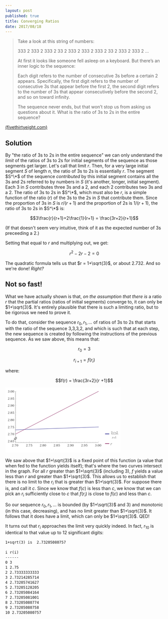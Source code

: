 ```yaml
---
layout: post
published: true
title: Converging Ratios
date: 2017/08/18
---
```


>Take a look at this string of numbers:
>
>333 2 333 2 333 2 33 2 333 2 333 2 333 2 33 2 333 2 333 2 …
>
>At first it looks like someone fell asleep on a keyboard. But there’s an inner logic to the sequence:
>
>Each digit refers to the number of consecutive 3s before a certain 2 appears. Specifically, the first digit refers to the number of consecutive 3s that appear before the first 2, the second digit refers to the number of 3s that appear consecutively before the second 2, and so on toward infinity.
>
>The sequence never ends, but that won’t stop us from asking us questions about it. What is the ratio of 3s to 2s in the entire sequence?

<!--more-->

[(fivethirtyeight.com)](https://fivethirtyeight.com/features/can-you-unravel-these-number-strings/)

## Solution

By "the ratio of 3s to 2s in the entire sequence" we can only understand the _limit_ of the ratios of 3s to 2s for initial segments of the sequence as those segments get larger.  Let's call that limit $r$. Then, for a very large initial segment $S$ of length $n$, the ratio of 3s to 2s is essentially $r$.  The segment $S^\*$ of the sequence _contributed_ by this initial segment contains all the 3s and 2s referred to by numbers in $S$ (it's another, longer, initial segment). Each 3 in $S$ contributes three 3s and a 2, and each 2 contributes two 3s and a 2.  The ratio of 3s to 2s in $S^\*$, which must also be $r$, is a simple function of the ratio ($r$) of the 3s to the 2s in $S$ that contribute them. Since the proportion of 3s in $S$ is $r/(r+1)$ and the proportion of 2s is $1/(r+1)$, the ratio of 3s to 2s in $S^\*$ is:

$$3\frac{r}{r+1}+2\frac{1}{r+1} = \frac{3r+2}{r+1}$$

(If that doesn't seem very intuitive, think of it as the expected number of 3s preceeding a 2.)

Setting that equal to $r$ and multiplying out, we get:

$$r^2 - 2r -2 = 0 $$

The quadratic formula tells us that $r = 1+\sqrt{3}$, or about 2.732. And so we're done! _Right?_

## Not so fast!

What we have actually shown is that, _on the assumption that there is_ a ratio $r$ that the partial ratios (ratios of initial segments) converge to, it can only be $1+\sqrt{3}$. It's entirely plausible that there is such a limiting ratio, but to be rigorous we need to prove it.

To do that, consider the sequence $r_0,r_1,\ldots$ of ratios of 3s to 2s that starts with the ratio of the sequence 3,3,3,2, and which is such that at each step, the new sequence is created by following the instructions of the previous sequence. As we saw above, this means that:

$$r_0 = 3$$

$$r_{i+1} = f(r_i)$$

where:

$$f(r) = \frac{3r+2}{r +1}$$

![f(r) versus r](/img/convergingratios.png)

We saw above that $1+\sqrt{3}$ is a fixed point of this function (a value that when fed to the function yields itself); that's where the two curves intersect in the graph. For all $r$ greater than $1+\sqrt{3}$ (including 3), $f$ yields a value less than $r$ and greater than $1+\sqrt{3}$. This allows us to establish that there is no limit to the $r_i$ that is greater than $1+\sqrt{3}$. For suppose there is, and call it $c$. Since we know that $f(c)$ is less than $c$, we know that we can pick an $r_i$ sufficiently close to $c$ that $f(r_i)$ is close to $f(c)$ and less than $c$. 

So our sequence $r_0, r_1,\ldots$ is bounded (by $1+\sqrt{3}$ and 3) and monotonic (in this case, decreasing), and has no limit greater than $1+\sqrt{3}$. It follows that it does have a limit, which can only be $1+\sqrt{3}$.  QED!

It turns out that $r_i$ approaches the limit very quickly indeed. In fact, $r_{10}$ is identical to that value up to 12 significant digits:

```
1+sqrt(3) is  2.73205080757

i r(i)
------
0 3
1 2.75
2 2.73333333333
3 2.73214285714
4 2.73205741627
5 2.73205128205
6 2.73205084164
7 2.73205081001
8 2.73205080774
9 2.73205080758
10 2.73205080757
```
<br>
